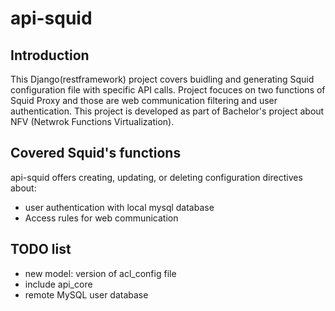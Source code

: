 api-squid
=========

Introduction
------------

This Django(restframework) project covers buidling and generating Squid configuration file with specific API calls. Project focuces on two functions of Squid Proxy and those are web communication filtering and user authentication. This project is developed as part of Bachelor's project about NFV (Netwrok Functions Virtualization).

Covered Squid's functions
-------------------------

api-squid offers creating, updating, or deleting configuration directives about:
  - user authentication with local mysql database
  - Access rules for web communication

TODO list
---------

- new model: version of acl_config file
- include api_core
- remote MySQL user database
